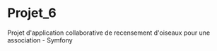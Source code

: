 # Projet_6
Projet d'application collaborative de recensement d'oiseaux pour une association - Symfony
